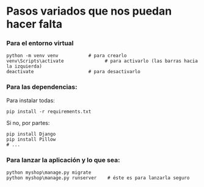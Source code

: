 # Pasos variados que nos puedan hacer falta

### Para el entorno virtual
```
python -m venv venv           # para crearlo
venv\Scripts\activate			    # para activarlo (las barras hacia la izquierda)
deactivate                    # para desactivarlo
```

### Para las dependencias:
Para instalar todas:
```
pip install -r requirements.txt
```
Si no, por partes:
```
pip install Django
pip install Pillow
# ...
```

### Para lanzar la aplicación y lo que sea:
```
python myshop\manage.py migrate
python myshop\manage.py runserver    # éste es para lanzarla seguro
```
